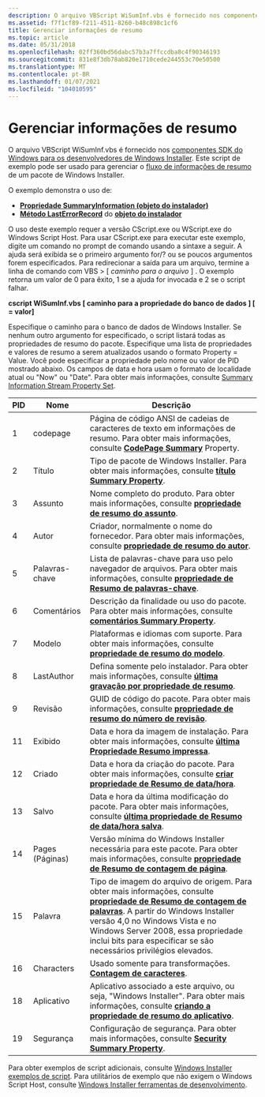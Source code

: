 ```yaml
---
description: O arquivo VBScript WiSumInf.vbs é fornecido nos componentes SDK do Windows para os desenvolvedores de Windows Installer. Este script de exemplo pode ser usado para gerenciar o fluxo de informações de Resumo de um pacote de Windows Installer.
ms.assetid: f7f1cf89-f211-4511-8260-b48c898c1cf6
title: Gerenciar informações de resumo
ms.topic: article
ms.date: 05/31/2018
ms.openlocfilehash: 02ff360bd56dabc57b3a7ffccdba8c4f90346193
ms.sourcegitcommit: 831e8f3db78ab820e1710cede244553c70e50500
ms.translationtype: MT
ms.contentlocale: pt-BR
ms.lasthandoff: 01/07/2021
ms.locfileid: "104010595"
---
```

# <a name="manage-summary-information"></a>Gerenciar informações de resumo

O arquivo VBScript WiSumInf.vbs é fornecido nos [componentes SDK do Windows para os desenvolvedores de Windows Installer](platform-sdk-components-for-windows-installer-developers.md). Este script de exemplo pode ser usado para gerenciar o [fluxo de informações de resumo](summary-information-stream.md) de um pacote de Windows Installer.

O exemplo demonstra o uso de:

-   [**Propriedade SummaryInformation (objeto do instalador)**](installer-summaryinformation.md)
-   [**Método LastErrorRecord**](installer-lasterrorrecord.md) do [ **objeto do instalador**](installer-object.md)

O uso deste exemplo requer a versão CScript.exe ou WScript.exe do Windows Script Host. Para usar CScript.exe para executar este exemplo, digite um comando no prompt de comando usando a sintaxe a seguir. A ajuda será exibida se o primeiro argumento for/? ou se poucos argumentos forem especificados. Para redirecionar a saída para um arquivo, termine a linha de comando com VBS > \[ *caminho para o arquivo* \] . O exemplo retorna um valor de 0 para êxito, 1 se a ajuda for invocada e 2 se o script falhar.

**cscript WiSumInf.vbs \[ caminho para a propriedade do banco de dados \] \[ = valor\]**

Especifique o caminho para o banco de dados de Windows Installer. Se nenhum outro argumento for especificado, o script listará todas as propriedades de resumo do pacote. Especifique uma lista de propriedades e valores de resumo a serem atualizados usando o formato Property = Value. Você pode especificar a propriedade pelo nome ou valor de PID mostrado abaixo. Os campos de data e hora usam o formato de localidade atual ou "Now" ou "Date". Para obter mais informações, consulte [Summary Information Stream Property Set](summary-information-stream-property-set.md).



| PID | Nome        | Descrição                                                                                                                                                                                                                                                                                      |
|-----|-------------|--------------------------------------------------------------------------------------------------------------------------------------------------------------------------------------------------------------------------------------------------------------------------------------------------|
| 1   | codepage    | Página de código ANSI de cadeias de caracteres de texto em informações de resumo. Para obter mais informações, consulte [**CodePage Summary**](codepage-summary.md) Property.                                                                                                                                                           |
| 2   | Título       | Tipo de pacote de Windows Installer. Para obter mais informações, consulte [**título Summary Property**](title-summary.md).                                                                                                                                                                                    |
| 3   | Assunto     | Nome completo do produto. Para obter mais informações, consulte [**propriedade de resumo do assunto**](subject-summary.md).                                                                                                                                                                                               |
| 4   | Autor      | Criador, normalmente o nome do fornecedor. Para obter mais informações, consulte [**propriedade de resumo do autor**](author-summary.md).                                                                                                                                                                                     |
| 5   | Palavras-chave    | Lista de palavras-chave para uso pelo navegador de arquivos. Para obter mais informações, consulte [**propriedade de Resumo de palavras-chave**](keywords-summary.md).                                                                                                                                                                       |
| 6   | Comentários    | Descrição da finalidade ou uso do pacote. Para obter mais informações, consulte [**comentários Summary Property**](comments-summary.md).                                                                                                                                                                       |
| 7   | Modelo    | Plataformas e idiomas com suporte. Para obter mais informações, consulte [**propriedade de resumo do modelo**](template-summary.md).                                                                                                                                                                              |
| 8   | LastAuthor  | Defina somente pelo instalador. Para obter mais informações, consulte [**última gravação por propriedade de resumo**](last-saved-by-summary.md).                                                                                                                                                                            |
| 9   | Revisão    | GUID de código do pacote. Para obter mais informações, consulte [**propriedade de resumo do número de revisão**](revision-number-summary.md).                                                                                                                                                                                |
| 11  | Exibido     | Data e hora da imagem de instalação. Para obter mais informações, consulte [**última Propriedade Resumo impressa**](last-printed-summary.md).                                                                                                                                                                    |
| 12  | Criado     | Data e hora da criação do pacote. Para obter mais informações, consulte [**criar propriedade de Resumo de data/hora**](create-time-date-summary.md).                                                                                                                                                              |
| 13  | Salvo       | Data e hora da última modificação do pacote. Para obter mais informações, consulte [**última propriedade de Resumo de data/hora salva**](last-saved-time-date-summary.md).                                                                                                                                             |
| 14  | Pages (Páginas)       | Versão mínima do Windows Installer necessária para este pacote. Para obter mais informações, consulte [**propriedade de Resumo de contagem de página**](page-count-summary.md).                                                                                                                                             |
| 15  | Palavra       | Tipo de imagem do arquivo de origem. Para obter mais informações, consulte [**propriedade de Resumo de contagem de palavras**](word-count-summary.md). A partir do Windows Installer versão 4,0 no Windows Vista e no Windows Server 2008, essa propriedade inclui bits para especificar se são necessários privilégios elevados.<br/> |
| 16  | Characters  | Usado somente para transformações. [**Contagem de caracteres**](character-count-summary.md).                                                                                                                                                                                                                    |
| 18  | Aplicativo | Aplicativo associado a este arquivo, ou seja, "Windows Installer". Para obter mais informações, consulte [**criando a propriedade de resumo do aplicativo**](creating-application-summary.md).                                                                                                                        |
| 19  | Segurança    | Configuração de segurança. Para obter mais informações, consulte [**Security Summary Property**](security-summary.md).                                                                                                                                                                                               |



 

Para obter exemplos de script adicionais, consulte [Windows Installer exemplos de script](windows-installer-scripting-examples.md). Para utilitários de exemplo que não exigem o Windows Script Host, consulte [Windows Installer ferramentas de desenvolvimento](windows-installer-development-tools.md).

 

 




